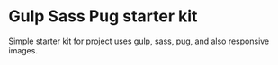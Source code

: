 # Gulp Sass Pug starter kit

Simple starter kit for project uses gulp, sass, pug, and also responsive images.
